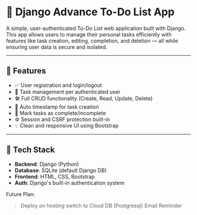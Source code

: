 # 📝 Django Advance To-Do List App

A simple, user-authenticated To-Do List web application built with Django. This app allows users to manage their personal tasks efficiently with features like task creation, editing, completion, and deletion — all while ensuring user data is secure and isolated.

---

## 🚀 Features

- ✅ User registration and login/logout
- 🔐 Task management per authenticated user
- 🛠️ Full CRUD functionality (Create, Read, Update, Delete)
- 📅 Auto timestamp for task creation
- 🎯 Mark tasks as complete/incomplete
- ⚙️ Session and CSRF protection built-in
- 💡 Clean and responsive UI using Bootstrap

---

## 🧠 Tech Stack

- **Backend**: Django (Python)
- **Database**: SQLite (default Django DB)
- **Frontend**: HTML, CSS, Bootstrap
- **Auth**: Django's built-in authentication system

Future Plan:
> Deploy on hosting
> switch to Cloud DB (Postgresql)
> Email Reminder
